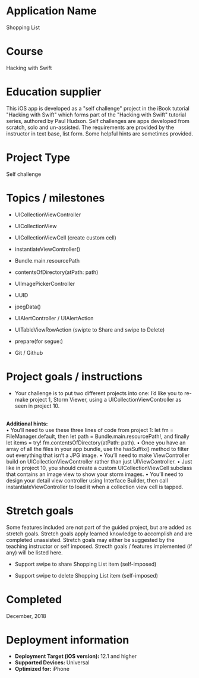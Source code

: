# Application Name
Shopping List

# Course
Hacking with Swift

# Education supplier
This iOS app is developed as a "self challenge" project in the iBook tutorial "Hacking with Swift" which forms part of the "Hacking with Swift" tutorial series, authored by Paul Hudson. Self challenges are apps developed from scratch, solo and un-assisted. The requirements are provided by the instructor in text base, list form. Some helpful hints are sometimes provided.

# Project Type
Self challenge

# Topics / milestones
- UICollectionViewController

- UICollectionView

- UICollectionViewCell (create custom cell)

- instantiateViewController()

- Bundle.main.resourcePath

- contentsOfDirectory(atPath: path)

- UIImagePickerController

- UUID

- jpegData()

- UIAlertController / UIAlertAction

- UITableViewRowAction (swipte to Share and swipe to Delete)

- prepare(for segue:)

- Git / Github

# Project goals / instructions
- Your challenge is to put two different projects into one: I’d like you to re-make project 1, Storm Viewer, using a UICollectionViewController as seen in project 10.

</br> <strong> Additional hints: </strong> </br>
• You’ll need to use these three lines of code from project 1: let fm = FileManager.default, then let path = Bundle.main.resourcePath!, and finally let items = try! fm.contentsOfDirectory(atPath: path).
• Once you have an array of all the files in your app bundle, use the hasSuffix() method to filter out everything that isn’t a JPG image.
• You’ll need to make ViewController build on UICollectionViewController rather than just UIViewController.
• Just like in project 10, you should create a custom UICollectionViewCell subclass that contains an image view to show your storm images.
• You’ll need to design your detail view controller using Interface Builder, then call instantiateViewController to load it when a collection view cell is tapped.

# Stretch goals
Some features included are not part of the guided project, but are added as stretch goals. Stretch goals apply learned knowledge to accomplish and are completed unassisted. Stretch goals may either be suggested by the teaching instructor or self imposed. Strecth goals / features implemented (if any) will be listed here.

- Support swipe to share Shopping List item (self-imposed)

- Support swipe to delete Shopping List item (self-imposed)

# Completed
December, 2018

# Deployment information
- <strong>Deployment Target (iOS version): </strong>12.1 and higher
- <strong>Supported Devices: </strong>Universal
- <strong>Optimized for: </strong>iPhone

